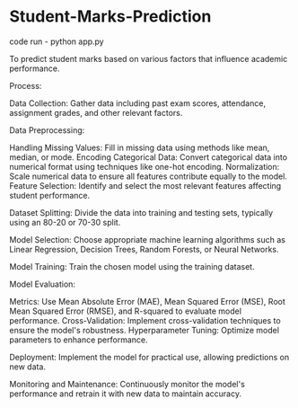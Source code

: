# Student-Marks-Prediction


code run - python app.py

 To predict student marks based on various factors that influence academic performance.

Process:

Data Collection: Gather data including past exam scores, attendance, assignment grades, and other relevant factors.

Data Preprocessing:

Handling Missing Values: Fill in missing data using methods like mean, median, or mode.
Encoding Categorical Data: Convert categorical data into numerical format using techniques like one-hot encoding.
Normalization: Scale numerical data to ensure all features contribute equally to the model.
Feature Selection: Identify and select the most relevant features affecting student performance.

Dataset Splitting: Divide the data into training and testing sets, typically using an 80-20 or 70-30 split.

Model Selection: Choose appropriate machine learning algorithms such as Linear Regression, Decision Trees, Random Forests, or Neural Networks.

Model Training: Train the chosen model using the training dataset.

Model Evaluation:

Metrics: Use Mean Absolute Error (MAE), Mean Squared Error (MSE), Root Mean Squared Error (RMSE), and R-squared to evaluate model performance.
Cross-Validation: Implement cross-validation techniques to ensure the model's robustness.
Hyperparameter Tuning: Optimize model parameters to enhance performance.

Deployment: Implement the model for practical use, allowing predictions on new data.

Monitoring and Maintenance: Continuously monitor the model's performance and retrain it with new data to maintain accuracy.




